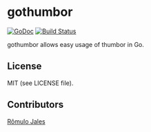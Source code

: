 gothumbor
=========

[![GoDoc](https://godoc.org/github.com/globocom/gothumbor?status.svg)](https://godoc.org/github.com/globocom/gothumbor) [![Build Status](https://travis-ci.org/globocom/gothumbor.svg?branch=master)](https://travis-ci.org/globocom/gothumbor)

gothumbor allows easy usage of thumbor in Go.

License
-------

MIT (see LICENSE file).

Contributors
------------

[Rômulo Jales](https://github.com/romulojales)
